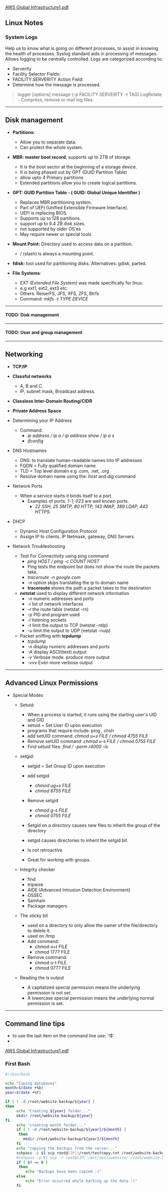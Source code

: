 [AWS Global Infrastructure1.pdf](https://github.com/ngeno7/Linux-Notes/files/9354565/AWS.Global.Infrastructure1.pdf)
## Linux Notes

### System Logs

Help us to know what is going on different processes, to assist in knowing the health of processes.
Syslog standard aids in processing of messages. Allows logging to be centrally controlled.
Logs are categorized according to:
  - Serverity
  - Facility
Selector Fields:
  - FACILITY.SERVERITY
Action Field:
 - Determine how the message is processed.

  >logger [options] message (-p FACILITY.SERVERITY -t TAG)
>LogRotate: - Compress, remove or mail log files.

---
## Disk management
- **Partitions:**
  - Allow you to separate data.
  - Can protect the whole system.
- **MBR: master boot record**; supports up to 2TB of storage.
  - It is the boot sector at the beginning of a storage device.
  - It is being phased out by GPT (GUID Partition Table)
  - allow upto 4 Primary partitions
  - Extended partitions allow you to create logical partitions.

- **GPT: GUID Partition Table - ( GUID: Global Unique Identifier )**
  - Replaces MBR partitioning system.
  - Part of UEFI (Unified Extensible Firmware Interface).
  - UEFI is replacing BIOS.
  - Supports up to 128 partitions.
  - support up to 9.4 ZB disk sizes.
  - not supported by older OS'es
  - May require newer or special tools

- **Mount Point:** Directory used to access data on a partition.
  - / (slash) is always a mounting point.

- **fdisk:** tool used for partitioning disks.
  Alternatives: gdisk, parted.
- **File Systems**:
   - *EXT (Extended File System)* was made specifically for linux.
   - e.g ext1, ext2, ext3 etc.
   - Others: ReiserFS, JFS, XFS, ZFS, Btrfs
   - Command: *mkfs -t TYPE DEVICE*
---
#### TODO: Disk management
---
#### TODO: User and group management
---
## Networking
- **TCP/IP**
- **Classful networks**
    - A, B and C.
    - IP, subnet mask, Broadcast address.
- **Classless Inter-Domain Routing/CIDR**
- **Private Address Space**
- Determining your IP Address
    - Command:
        - *ip address / ip a / ip address show / ip a s*
        - *ifconfig*
 - DNS Hostnames
    - DNS: to translate human-readable names into IP addresses
    - FQDN = Fully qualified domain name
    - TLD = Top level domain e.g .com, .net, .org
    - Resolve domain name using the: *host* and *dig* command
    
 - Network Ports
    - When a service starts it binds itself to a port.
        - Examples of ports: *1-1, 023* are well known ports.
            - *22 SSH, 25 SMTP, 80 HTTP, 143 IMAP, 389 LDAP, 443 HTTPS*.
 - DHCP
    - Dynamic Host Configuration Protocol
    - Assign IP to clients. IP Netmask, gateway, DNS Servers.

- Network Troubleshooting
    - Test For Connectivity using ping command
        - *ping HOST / ping -c COUNT HOST*
        - Ping tests the endpoint but does not show the route the packets take.
        - *traceroute -n google.com* 
        - *-n* option skips translating the ip to domain name
        - **traceroute** shows the path a packet takes to the destination
     - **netstat** used to display different network information
        -  *-n* numeric addresses and ports
        -  *-i* list of network interfaces
        -  *-r* the route table (netstat -rn)
        -  *-p* PID and program used
        -  *-l* listening sockets
        -  *-t* limit the output to TCP (netstat -ntlp)
        -  *-u* limit the output to UDP (netstat -nulp)
    - Packet sniffing with **tcpdump**
        - *tcpdump*
        -  *-n* display numeric addresses and ports
        -  *-A* display ASCII(text) output
        -  *-v* Verbose mode. produce more output
        -  *-vvv* Even more verbose output
---
## Advanced Linux Permissions
  - Special Modes
    - Setuid:
      - When a process is started, it runs using the starting user's UID and GID
      - setuid = Set User ID upon execution
      - programs that require include: ping , chsh
      - add setUID command: *chmod u+s FILE* / *chmod 4755 FILE*
      - Remove setUID command: *chmod u-s FILE* / *chmod 0755 FILE*
      - Find setuid files: *find / -perm /4000 -ls*

    - setgid:
      - setgid = Set Group ID upon execution
      - add setgid
        - *chmod ug+s FILE*
        - *chmod 6755 FILE*

       - Remove setgid
          - *chmod g-s FILE*
          - *chmod 0755 FILE*
      - Setgid on a directory causes new files to inherit the group of the directory
      - setgid causes  directories to inherit the setgid bit.
      - Is not retroactive
      - Great for working with groups.

    - Integrity checker
        - find
        - tripwire
        - AIDE (Advanced Intrusion Detection Environment)
        - OSSEC
        - Samhain
        - Package managers
    - The sticky bit
        - used on a directory to only allow the owner of the file/directory to delete it.
        - used on /tmp
        - Add command:
            - chmod o+t FILE
            - chmod 1777 FILE
        - Remove command:
            - chmod o-t FILE
            - chmod 0777 FILE

    - Reading the *ls* output
        - A capitalized special permission means the underlying permission is not set.
        - A lowercase special permission means the underlying normal permission is set.
--- 
 ## Command line tips
  - to use the last item on the command line use: '!$'
  - 
[AWS Global Infrastructure1.pdf](https://github.com/ngeno7/Linux-Notes/files/9354569/AWS.Global.Infrastructure1.pdf)

### First Bash 

```bash
#!/bin/bash

echo "Coping databases"
month=$(date +%b)
year=$(date +%Y)

if [ ! -d /root/website-backup/${year} ]
then
     echo "Creating ${year} folder..."
     mkdir /root/website-backup/${year}
fi
     echo "creating month folder..."
     if [ ! -d /root/website-backup/${year}/${month} ]
      then
        mkdir /root/website-backup/${year}/${month}
     fi
     echo "copying the backups from the server..."
     sshpass -p $1 scp root@[IP]:/root/testcopy.txt /root/website-backup/${year}/{month}
     #sshpass -p $1 scp -r root@[IP]:/mnt/sbs1/website/ /root/website-backup/${year}/{month}
     if [ $? == 0 ]
      then
         echo "Backups have been copied :)"
     else
         echo "Error occurred while backing up the data :("
     fi

```
